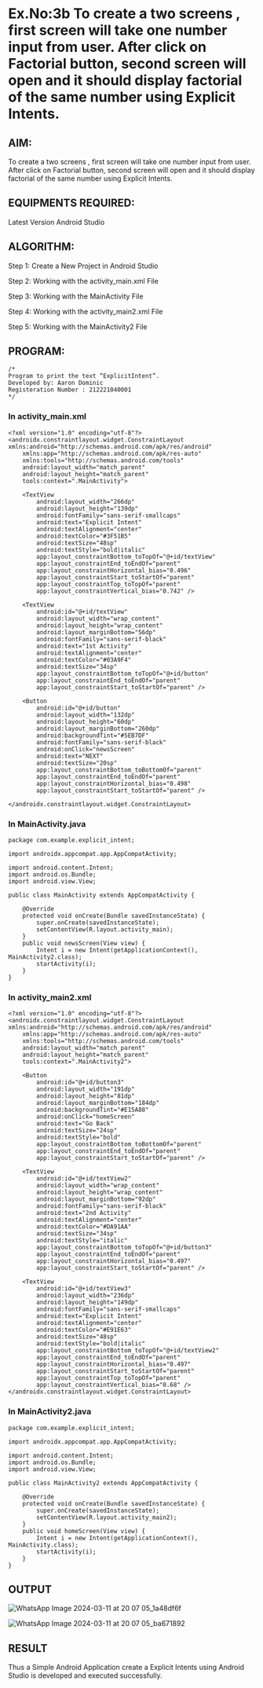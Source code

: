 # Ex.No:3b To create a two screens , first screen will take one number input from user. After click on Factorial button, second screen will open and it should display factorial of the same number using Explicit Intents.


## AIM:
To create a two screens , first screen will take one number input from user. After click on Factorial button, second screen will open and it should display factorial of the same number using Explicit Intents.


## EQUIPMENTS REQUIRED:

Latest Version Android Studio

## ALGORITHM:

Step 1: Create a New Project in Android Studio

Step 2: Working with the activity_main.xml File

Step 3: Working with the MainActivity File

Step 4: Working with the activity_main2.xml File

Step 5: Working with the MainActivity2 File


## PROGRAM:
```
/*
Program to print the text “ExplicitIntent”.
Developed by: Aaron Dominic
Registeration Number : 212221040001
*/
```
### In activity_main.xml
```
<?xml version="1.0" encoding="utf-8"?>
<androidx.constraintlayout.widget.ConstraintLayout xmlns:android="http://schemas.android.com/apk/res/android"
    xmlns:app="http://schemas.android.com/apk/res-auto"
    xmlns:tools="http://schemas.android.com/tools"
    android:layout_width="match_parent"
    android:layout_height="match_parent"
    tools:context=".MainActivity">

    <TextView
        android:layout_width="266dp"
        android:layout_height="139dp"
        android:fontFamily="sans-serif-smallcaps"
        android:text="Explicit Intent"
        android:textAlignment="center"
        android:textColor="#3F51B5"
        android:textSize="48sp"
        android:textStyle="bold|italic"
        app:layout_constraintBottom_toTopOf="@+id/textView"
        app:layout_constraintEnd_toEndOf="parent"
        app:layout_constraintHorizontal_bias="0.496"
        app:layout_constraintStart_toStartOf="parent"
        app:layout_constraintTop_toTopOf="parent"
        app:layout_constraintVertical_bias="0.742" />

    <TextView
        android:id="@+id/textView"
        android:layout_width="wrap_content"
        android:layout_height="wrap_content"
        android:layout_marginBottom="56dp"
        android:fontFamily="sans-serif-black"
        android:text="1st Activity"
        android:textAlignment="center"
        android:textColor="#03A9F4"
        android:textSize="34sp"
        app:layout_constraintBottom_toTopOf="@+id/button"
        app:layout_constraintEnd_toEndOf="parent"
        app:layout_constraintStart_toStartOf="parent" />

    <Button
        android:id="@+id/button"
        android:layout_width="132dp"
        android:layout_height="60dp"
        android:layout_marginBottom="260dp"
        android:backgroundTint="#5EB7DF"
        android:fontFamily="sans-serif-black"
        android:onClick="newsScreen"
        android:text="NEXT"
        android:textSize="20sp"
        app:layout_constraintBottom_toBottomOf="parent"
        app:layout_constraintEnd_toEndOf="parent"
        app:layout_constraintHorizontal_bias="0.498"
        app:layout_constraintStart_toStartOf="parent" />

</androidx.constraintlayout.widget.ConstraintLayout>
```

### In MainActivity.java
```
package com.example.explicit_intent;

import androidx.appcompat.app.AppCompatActivity;

import android.content.Intent;
import android.os.Bundle;
import android.view.View;

public class MainActivity extends AppCompatActivity {

    @Override
    protected void onCreate(Bundle savedInstanceState) {
        super.onCreate(savedInstanceState);
        setContentView(R.layout.activity_main);
    }
    public void newsScreen(View view) {
        Intent i = new Intent(getApplicationContext(), MainActivity2.class);
        startActivity(i);
    }
}
```

### In activity_main2.xml
```
<?xml version="1.0" encoding="utf-8"?>
<androidx.constraintlayout.widget.ConstraintLayout xmlns:android="http://schemas.android.com/apk/res/android"
    xmlns:app="http://schemas.android.com/apk/res-auto"
    xmlns:tools="http://schemas.android.com/tools"
    android:layout_width="match_parent"
    android:layout_height="match_parent"
    tools:context=".MainActivity2">

    <Button
        android:id="@+id/button3"
        android:layout_width="191dp"
        android:layout_height="81dp"
        android:layout_marginBottom="184dp"
        android:backgroundTint="#E15A88"
        android:onClick="homeScreen"
        android:text="Go Back"
        android:textSize="24sp"
        android:textStyle="bold"
        app:layout_constraintBottom_toBottomOf="parent"
        app:layout_constraintEnd_toEndOf="parent"
        app:layout_constraintStart_toStartOf="parent" />

    <TextView
        android:id="@+id/textView2"
        android:layout_width="wrap_content"
        android:layout_height="wrap_content"
        android:layout_marginBottom="92dp"
        android:fontFamily="sans-serif-black"
        android:text="2nd Activity"
        android:textAlignment="center"
        android:textColor="#DA91AA"
        android:textSize="34sp"
        android:textStyle="italic"
        app:layout_constraintBottom_toTopOf="@+id/button3"
        app:layout_constraintEnd_toEndOf="parent"
        app:layout_constraintHorizontal_bias="0.497"
        app:layout_constraintStart_toStartOf="parent" />

    <TextView
        android:id="@+id/textView3"
        android:layout_width="236dp"
        android:layout_height="149dp"
        android:fontFamily="sans-serif-smallcaps"
        android:text="Explicit Intent"
        android:textAlignment="center"
        android:textColor="#E91E63"
        android:textSize="48sp"
        android:textStyle="bold|italic"
        app:layout_constraintBottom_toTopOf="@+id/textView2"
        app:layout_constraintEnd_toEndOf="parent"
        app:layout_constraintHorizontal_bias="0.497"
        app:layout_constraintStart_toStartOf="parent"
        app:layout_constraintTop_toTopOf="parent"
        app:layout_constraintVertical_bias="0.68" />
</androidx.constraintlayout.widget.ConstraintLayout>
```

### In MainActivity2.java
```
package com.example.explicit_intent;

import androidx.appcompat.app.AppCompatActivity;

import android.content.Intent;
import android.os.Bundle;
import android.view.View;

public class MainActivity2 extends AppCompatActivity {

    @Override
    protected void onCreate(Bundle savedInstanceState) {
        super.onCreate(savedInstanceState);
        setContentView(R.layout.activity_main2);
    }
    public void homeScreen(View view) {
        Intent i = new Intent(getApplicationContext(), MainActivity.class);
        startActivity(i);
    }
}
```

## OUTPUT

![WhatsApp Image 2024-03-11 at 20 07 05_1a48df6f](https://github.com/AnnBlessy/ExplicitIntent-MAD/assets/119477835/b6a2f370-a09b-46aa-b567-07e9069fb055)

![WhatsApp Image 2024-03-11 at 20 07 05_ba671892](https://github.com/AnnBlessy/ExplicitIntent-MAD/assets/119477835/e37e801b-dcfa-4e33-b95a-00d414d34858)



## RESULT
Thus a Simple Android Application create a Explicit Intents using Android Studio is developed and executed successfully.
